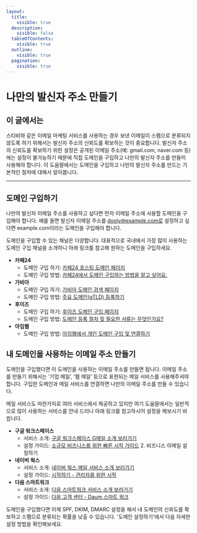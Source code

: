```yaml
---
layout:
  title:
    visible: true
  description:
    visible: false
  tableOfContents:
    visible: true
  outline:
    visible: true
  pagination:
    visible: true
---
```


# 나만의 발신자 주소 만들기

## 이 글에서는

스티비와 같은 이메일 마케팅 서비스를 사용하는 경우 보낸 이메일이 스팸으로 분류되지 않도록 하기 위해서는 발신자 주소의 신뢰도를 확보하는 것이 중요합니다. 발신자 주소의 신뢰도를 확보하기 위한 설정은 공개된 이메일 주소(예: gmail.com, naver.com 등)에는 설정이 불가능하기 때문에 직접 도메인을 구입하고 나만의 발신자 주소를 만들어 사용해야 합니다. 이 도움말에서는 도메인을 구입하고 나만의 발신자 주소를 만드는 기본적인 절차에 대해서 알아봅니다.

***

## 도메인 구입하기 <a href="#h_01hkxpmg3kh5pq9haf9d329h0d" id="h_01hkxpmg3kh5pq9haf9d329h0d"></a>

나만의 발신자 이메일 주소를 사용하고 싶다면 먼저 이메일 주소에 사용할 도메인을 구입해야 합니다. 예를 들면 발신자 이메일 주소를 dooly@example.com로 설정하고 싶다면 example.com이라는 도메인을 구입해야 합니다.

도메인을 구입할 수 있는 채널은 다양합니다. 대표적으로 국내에서 가장 많이 사용하는 도메인 구입 채널을 소개하니 아래 링크를 참고해 원하는 도메인을 구입하세요.

* **카페24**
  * 도메인 구입 하기: [카페24 호스팅 도메인 페이지](https://hosting.cafe24.com/?controller=new\_domain\_search)
  * 도메인 구입 방법: [카페24에서 도메인 구입하는 방법을 알고 싶어요.](https://help.cafe24.com/cs/cs\_faq\_view.php?idx=3681\&page=1\&select\_os=\&mode=\&s\_value=\&categoryIdx=27\&faq\_list=27\&contentNum=32)
* **가비아**
  * 도메인 구입 하기: [가비아 도메인 검색 페이지](https://domain.gabia.com/)
  * 도메인 구입 방법: [주요 도메인(gTLD) 등록하기](https://customer.gabia.com/manual/domain/273/7280)
* **후이즈**
  * 도메인 구입 하기: [후이즈 도메인 구입 페이지](https://domain.whois.co.kr/)
  * 도메인 구입 방법: [도메인 등록 절차 및 필요한 서류는 무엇인가요?](https://cs.whois.co.kr/faq/?p=list\&page=1\&keyfield=sub\_cont\&service=1\&category=1)
* **아임웹**
  * 도메인 구입 방법: [아임웹에서 개인 도메인 구입 및 연결하기](https://imweb.me/faq?mode=view\&category=29\&category2=34\&idx=71417)

## &#x20;<a href="#h_01hkxpvvcn4vgavz7et7h4200n" id="h_01hkxpvvcn4vgavz7et7h4200n"></a>

## 내 도메인을 사용하는 이메일 주소 만들기 <a href="#h_01hkxpvvcn4vgavz7et7h4200n" id="h_01hkxpvvcn4vgavz7et7h4200n"></a>

도메인을 구입했다면 이 도메인을 사용하는 이메일 주소를 만들면 됩니다. 이메일 주소를 만들기 위해서는 ‘기업 메일’, ‘웹 메일’ 등으로 표현되는 메일 서비스를 사용해주셔야 합니다. 구입한 도메인과 메일 서비스를 연결하면 나만의 이메일 주소를 만들 수 있습니다.

메일 서비스도 마찬가지로 여러 서비스에서 제공하고 있지만 여기 도움말에서는 일반적으로 많이 사용하는 서비스를 안내 드리니 아래 링크를 참고하시어 설정을 해보시기 바랍니다.

* **구글 워크스페이스**
  * 서비스 소개: [구글 워크스페이스 G메일 소개 보러가기](https://workspace.google.com/intl/ko/products/gmail)
  * 설정 가이드: [소규모 비즈니스를 위한 빠른 시작 가이드](https://support.google.com/a/answer/3035792?hl=ko) 2. 비즈니스 이메일 설정하기
* **네이버 웍스**
  * 서비스 소개: [네이버 웍스 메일 서비스 소개 보러가기](https://naver.worksmobile.com/feature/mail)
  * 설정 가이드: [시작하기 - 관리자를 위한 시작](https://guide.worksmobile.com/kr/start/registration)
* **다음 스마트워크**
  * 서비스 소개: [다음 스마트워크 서비스 소개 보러가기](https://mail.daum.net/smartwork)
  * 설정 가이드: [다음 고객 센터 - Daum 스마트 워크](https://cs.daum.net/faq/43/13114.html?page=1)

도메인을 구입했다면 이제 SPF, DKIM, DMARC 설정을 해서 내 도메인의 신뢰도를 확보하고 스팸으로 분류되는 확률을 낮출 수 있습니다. '도메인 설정하기'에서 다음 자세한 설정 방법을 확인해보세요.
